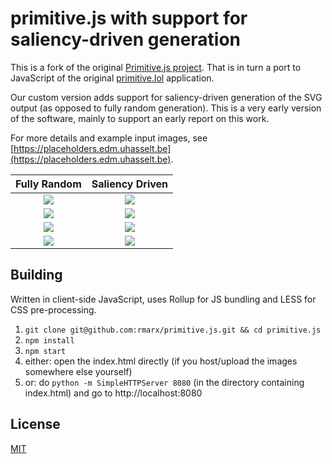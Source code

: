 # primitive.js with support for saliency-driven generation

This is a fork of the original [Primitive.js project](https://ondras.github.io/primitive.js/).
That is in turn a port to JavaScript of the original [primitive.lol](http://primitive.lol/) application.

Our custom version adds support for saliency-driven generation of the SVG output (as opposed to fully random generation).
This is a very early version of the software, mainly to support an early report on this work.

For more details and example input images, see [https://placeholders.edm.uhasselt.be](https://placeholders.edm.uhasselt.be).

| Fully Random             |  Saliency Driven |
:-------------------------:|:-------------------------:
![](https://placeholders.edm.uhasselt.be/images/mona_loose.png)  |  ![](https://placeholders.edm.uhasselt.be/images/mona_strict.png)
![](https://placeholders.edm.uhasselt.be/images/1_loose.png)  |  ![](https://placeholders.edm.uhasselt.be/images/1_strict.png)
![](https://placeholders.edm.uhasselt.be/images/2_loose.png)  |  ![](https://placeholders.edm.uhasselt.be/images/2_strict.png)
![](https://placeholders.edm.uhasselt.be/images/3_loose.png)  |  ![](https://placeholders.edm.uhasselt.be/images/3_strict.png)

## Building

Written in client-side JavaScript, uses Rollup for JS bundling and LESS for CSS pre-processing.

  1. `git clone git@github.com:rmarx/primitive.js.git && cd primitive.js`
  2. `npm install`
  3. `npm start`
  4. either: open the index.html directly (if you host/upload the images somewhere else yourself)
  5. or: do `python -m SimpleHTTPServer 8080` (in the directory containing index.html) and go to http://localhost:8080

## License

[MIT](license.txt)
